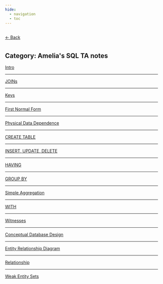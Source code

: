 ```yaml
---
hide:
  - navigation
  - toc
---
```


<div class="back-button">
    <br>
    <a href="javascript:history.back()">← Back</a>
    <br>
</div>

#
## Category: Amelia's SQL TA notes

<div class="category-index">
  <a href="../../SQL/Basics" class="index-link">Intro</a>
  <hr>
  <a href="../../SQL/JOINs" class="index-link">JOINs</a>
  <hr>
  <a href="../../SQL/key" class="index-link">Keys</a>
  <hr>
  <a href="../../SQL/1nf" class="index-link">First Normal Form</a>
  <hr>
  <a href="../../SQL/physical-dependence" class="index-link">Physical Data Dependence</a>
  <hr>
  <a href="../../SQL/create" class="index-link">CREATE TABLE</a>
  <hr>
  <a href="../../SQL/insert-update-del" class="index-link">INSERT, UPDATE, DELETE</a>
  <hr>
  <a href="../../SQL/having" class="index-link">HAVING</a>
   <hr>
  <a href="../../SQL/groupby" class="index-link">GROUP BY</a>
  <hr>
  <a href="../../SQL/aggregation" class="index-link">Simple Aggregation</a>
  <hr>
  <a href="../../SQL/with" class="index-link">WITH</a>
  <hr>
  <a href="../../SQL/witnesses" class="index-link">Witnesses</a>
  <hr>
  <a href="../../SQL/conceptualdbdesign" class="index-link">Conceptual Database Design</a>
  <hr>
  <a href="../../SQL/erd" class="index-link">Entity Relationship Diagram</a>
  <hr>
  <a href="../../SQL/relationship" class="index-link">Relationship</a>
  <hr>
  <a href="../../SQL/weakentitysets" class="index-link">Weak Entity Sets</a>
</div>